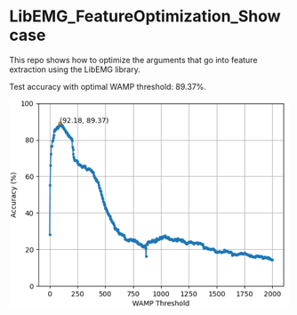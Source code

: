 # LibEMG_FeatureOptimization_Showcase
This repo shows how to optimize the arguments that go into feature extraction using the LibEMG library.

Test accuracy with optimal WAMP threshold: 89.37%.

![](WAMP.png)
